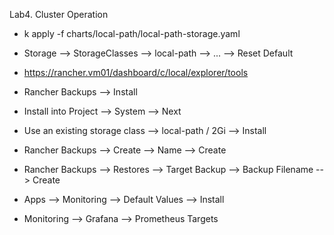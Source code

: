 Lab4. Cluster Operation

- k apply -f charts/local-path/local-path-storage.yaml
- Storage --> StorageClasses --> local-path --> ... --> Reset Default

- https://rancher.vm01/dashboard/c/local/explorer/tools
- Rancher Backups --> Install
- Install into Project --> System --> Next
- Use an existing storage class --> local-path / 2Gi --> Install

- Rancher Backups --> Create --> Name --> Create
- Rancher Backups --> Restores --> Target Backup --> Backup Filename --> Create

- Apps --> Monitoring --> Default Values --> Install
- Monitoring --> Grafana --> Prometheus Targets


